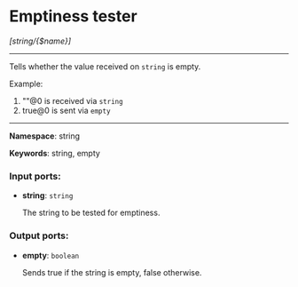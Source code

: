 # Emptiness tester

_[string/{$name}]_

---

Tells whether the value received on `string` is empty.

Example:

1. ""@0 is received via `string`
2. true@0 is sent via `empty`

---

__Namespace__: string

__Keywords__: string, empty

### Input ports:

* __string__: ` string `

    The string to be tested for emptiness.

### Output ports:

* __empty__: ` boolean `

    Sends true if the string is empty, false otherwise.

